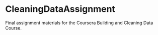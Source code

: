 # CleaningDataAssignment
Final assignment materials for the Coursera Building and Cleaning Data Course.
